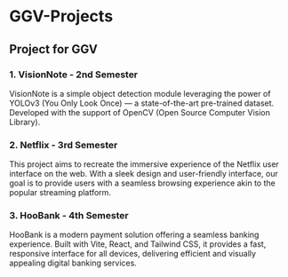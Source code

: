 # GGV-Projects

## Project for GGV

### 1. VisionNote - 2nd Semester
VisionNote is a simple object detection module leveraging the power of YOLOv3 (You Only Look Once) — a state-of-the-art pre-trained dataset. Developed with the support of OpenCV (Open Source Computer Vision Library).

### 2. Netflix - 3rd Semester
This project aims to recreate the immersive experience of the Netflix user interface on the web. With a sleek design and user-friendly interface, our goal is to provide users with a seamless browsing experience akin to the popular streaming platform.

### 3. HooBank - 4th Semester
HooBank is a modern payment solution offering a seamless banking experience. Built with Vite, React, and Tailwind CSS, it provides a fast, responsive interface for all devices, delivering efficient and visually appealing digital banking services.